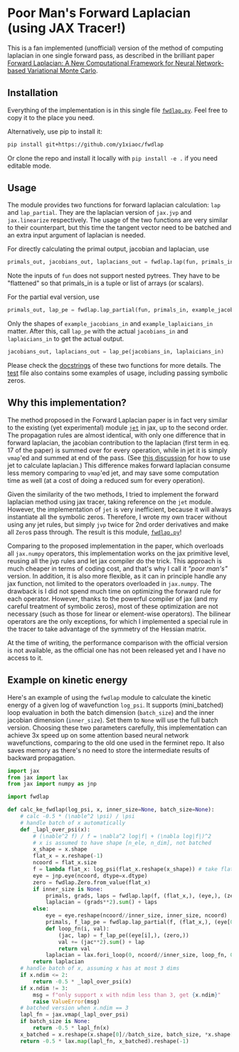 # Poor Man's Forward Laplacian (using JAX Tracer!)

This is a fan implemented (unofficial) version of the method of computing laplacian in one single forward pass, as described in the brilliant paper [Forward Laplacian: A New Computational Framework for
Neural Network-based Variational Monte Carlo](https://arxiv.org/pdf/2307.08214.pdf).

## Installation

Everything of the implementation is in this single file [`fwdlap.py`](./fwdlap.py). Feel free to copy it to the place you need. 

Alternatively, use pip to install it: 
```bash
pip install git+https://github.com/y1xiaoc/fwdlap
```
Or clone the repo and install it locally with `pip install -e .` if you need editable mode.

## Usage

The module provides two functions for forward laplacian calculation: `lap` and `lap_partial`. They are the laplacian version of `jax.jvp` and `jax.linearize` respectively. The usage of the two functions are very similar to their counterpart, but this time the tangent vector need to be batched and an extra input argument of laplacian is needed. 

For directly calculating the primal output, jacobian and laplacian, use
```python
primals_out, jacobians_out, laplacians_out = fwdlap.lap(fun, primals_in, jacobians_in, laplaicians_in)
```
Note the inputs of `fun` does not support nested pytrees. They have to be "flattened" so that primals_in is a tuple or list of arrays (or scalars).

For the partial eval version, use
```python
primals_out, lap_pe = fwdlap.lap_partial(fun, primals_in, example_jacobians_in, example_laplaicians_in)
```
Only the shapes of `example_jacobians_in` and `example_laplaicians_in` matter. After this, call `lap_pe` with the actual `jacobians_in` and `laplaicians_in` to get the actual output.
```python
jacobians_out, laplacians_out = lap_pe(jacobians_in, laplaicians_in)
```

Please check the [docstrings](./fwdlap.py#L42) of these two functions for more details. The [test](./test_fwdlap.py#L65) file also contains some examples of usage, including passing symbolic zeros.

## Why this implementation?

The method proposed in the Forward Laplacian paper is in fact very similar to the existing (yet experimental) module [`jet`](https://jax.readthedocs.io/en/latest/jax.experimental.jet.html) in jax, up to the second order. The propagation rules are almost identical, with only one difference that in forward laplacian, the jacobian contribution to the laplacian (first term in eq. 17 of the paper) is summed over for every operation, while in jet it is simply `vmap`'ed and summed at end of the pass. (See [this discussion](https://github.com/google/jax/discussions/9598) for how to use jet to calculate laplacian.) This difference makes forward laplacian consume less memory comparing to `vmap`'ed jet, and may save some computation time as well (at a cost of doing a reduced sum for every operation).

Given the similarity of the two methods, I tried to implement the forward laplacian method using jax tracer, taking reference on the `jet` module. However, the implementation of `jet` is very inefficient, because it will always instantiate all the symbolic zeros. Therefore, I wrote my own tracer without using any jet rules, but simply `jvp` twice for 2nd order derivatives and make all `Zero`s pass through. The result is this module, [`fwdlap.py`](./fwdlap.py)!

Comparing to the proposed implementation in the paper, which overloads all `jax.numpy` operators, this implementation works on the jax primitive level, reusing all the jvp rules and let jax compiler do the trick. This approach is much cheaper in terms of coding cost, and that's why I call it _"poor man's"_ version. In addition, it is also more flexible, as it can in principle handle any jax function, not limited to the operators overloaded in `jax.numpy`. The drawback is I did not spend much time on optimizing the forward rule for each operator. However, thanks to the powerful compiler of jax (and my careful treatment of symbolic zeros), most of these optimization are not necessary (such as those for linear or element-wise operators). The bilinear operators are the only exceptions, for which I implemented a special rule in the tracer to take advantage of the symmetry of the Hessian matrix. 

At the time of writing, the performance comparison with the official version is not available, as the official one has not been released yet and I have no access to it.

## Example on kinetic energy

Here's an example of using the `fwdlap` module to calculate the kinetic energy of a given log of wavefunction `log_psi`. It supports (mini_batched) loop evaluation in both the batch dimension (`batch_size`) and the inner jacobian dimension (`inner_size`). Set them to `None` will use the full batch version. Choosing these two parameters carefully, this implementation can achieve 3x speed up on some attention based neural network wavefunctions, comparing to the old one used in the ferminet repo. It also saves memory as there's no need to store the intermediate results of backward propagation.

```python
import jax
from jax import lax
from jax import numpy as jnp

import fwdlap

def calc_ke_fwdlap(log_psi, x, inner_size=None, batch_size=None):
    # calc -0.5 * (\nable^2 \psi) / \psi
    # handle batch of x automatically
    def _lapl_over_psi(x):
        # (\nable^2 f) / f = \nabla^2 log|f| + (\nabla log|f|)^2
        # x is assumed to have shape [n_ele, n_dim], not batched
        x_shape = x.shape
        flat_x = x.reshape(-1)
        ncoord = flat_x.size
        f = lambda flat_x: log_psi(flat_x.reshape(x_shape)) # take flattened x
        eye = jnp.eye(ncoord, dtype=x.dtype)
        zero = fwdlap.Zero.from_value(flat_x)
        if inner_size is None:
            primals, grads, laps = fwdlap.lap(f, (flat_x,), (eye,), (zero,))
            laplacian = (grads**2).sum() + laps
        else:
            eye = eye.reshape(ncoord//inner_size, inner_size, ncoord)
            primals, f_lap_pe = fwdlap.lap_partial(f, (flat_x,), (eye[0],), (zero,))
            def loop_fn(i, val):
                (jac, lap) = f_lap_pe((eye[i],), (zero,))
                val += (jac**2).sum() + lap
                return val
            laplacian = lax.fori_loop(0, ncoord//inner_size, loop_fn, 0.0)
        return laplacian
    # handle batch of x, assuming x has at most 3 dims
    if x.ndim <= 2:
        return -0.5 * _lapl_over_psi(x)
    if x.ndim != 3:
        msg = f"only support x with ndim less than 3, get {x.ndim}"
        raise ValueError(msg)
    # batched version when x.ndim == 3
    lapl_fn = jax.vmap(_lapl_over_psi)
    if batch_size is None:
        return -0.5 * lapl_fn(x)
    x_batched = x.reshape(x.shape[0]//batch_size, batch_size, *x.shape[1:])
    return -0.5 * lax.map(lapl_fn, x_batched).reshape(-1)
```



